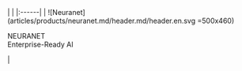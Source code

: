 <div class="product-header" markdown="1">
|   |
|:------|
| ![Neuranet](articles/products/neuranet.md/header.md/header.en.svg =500x460) <p class="neuranet-details">NEURANET <br/> Enterprise-Ready AI</p> |
</div>
